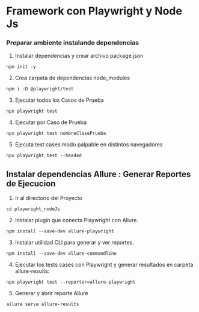 # Framework con Playwright y Node Js

### Preparar ambiente instalando dependencias

1. Instalar dependencias y crear archivo package.json

```
npm init -y
```

2. Crea carpeta de dependencias node_modules
 
```
npm i -D @playwright/test
```

3. Ejecutar todos los Casos de Prueba
```
npx playwright test
```

4. Ejecutar por Caso de Prueba
```
npx playwright test nombreClasePrueba
```

5. Ejecuta test cases modo palpable  en distintos navegadores
```
npx playwright test --headed    
```

## Instalar dependencias Allure : Generar Reportes de Ejecucion

1. Ir al directorio del Proyecto
```
cd playwright_nodeJs
```

2. Instalar plugin que conecta Playwright con Allure.
```
npm install --save-dev allure-playwright
```

3. Instalar utilidad CLI para generar y ver reportes.
```
npm install --save-dev allure-commandline
```

4. Ejecutar los tests cases con Playwright y generar resultados en carpeta allure-results:
```
npx playwright test --reporter=allure-playwright
```

5. Generar y abrir reporte Allure
```
allure serve allure-results
```





